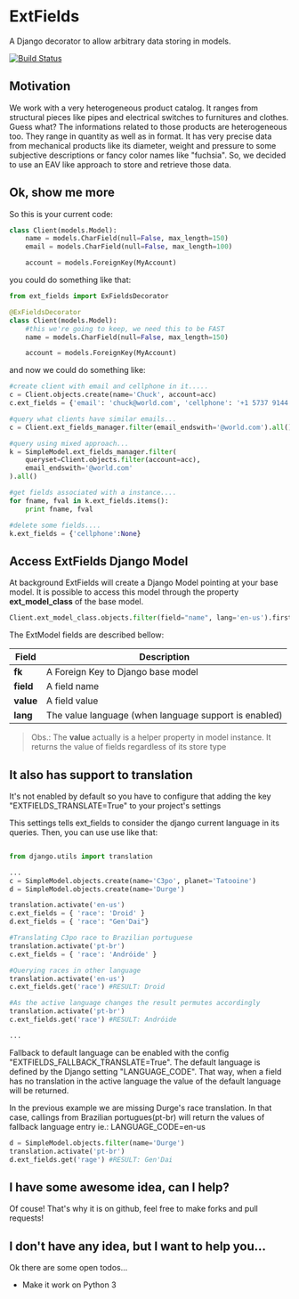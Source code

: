 # ExtFields
A Django decorator to allow arbitrary data storing in models.

[![Build Status](https://travis-ci.org/collabo-br/django-ext_fields.svg?branch=master)](https://travis-ci.org/collabo-br/django-ext_fields)

## Motivation
We work with a very heterogeneous product catalog. It ranges from structural pieces like pipes and electrical switches to furnitures and clothes.
Guess what? The informations related to those products are heterogeneous too. They range in quantity as well as in format. It has very precise data from mechanical products like its diameter, weight and pressure to some subjective descriptions or fancy color names like "fuchsia".
So, we decided to use an EAV like approach to store and retrieve those data.

## Ok, show me more
So this is your current code:

```python
class Client(models.Model):
    name = models.CharField(null=False, max_length=150)
    email = models.CharField(null=False, max_length=100)

    account = models.ForeignKey(MyAccount)
```

you could do something like that:

```python
from ext_fields import ExFieldsDecorator

@ExFieldsDecorator
class Client(models.Model):
    #this we're going to keep, we need this to be FAST
    name = models.CharField(null=False, max_length=150)

    account = models.ForeignKey(MyAccount)
```

and now we could do something like:

```python
#create client with email and cellphone in it.....
c = Client.objects.create(name='Chuck', account=acc)
c.ext_fields = {'email': 'chuck@world.com', 'cellphone': '+1 5737 9144'}

#query what clients have similar emails...
c = Client.ext_fields_manager.filter(email_endswith='@world.com').all()

#query using mixed approach...
k = SimpleModel.ext_fields_manager.filter(
    queryset=Client.objects.filter(account=acc),
    email_endswith='@world.com'
).all()

#get fields associated with a instance....
for fname, fval in k.ext_fields.items():
    print fname, fval

#delete some fields....
k.ext_fields = {'cellphone':None}
```

## Access ExtFields Django Model

At background ExtFields will create a Django Model pointing at your base model.
It is possible to access this model through the property __ext_model_class__ of the base model.

```python
Client.ext_model_class.objects.filter(field="name", lang='en-us').first()

```
The ExtModel fields are described bellow:

|Field|Description|
|-|-|
|__fk__|A Foreign Key to Django base model|
|__field__|A field name|
|__value__|A field value |
|__lang__|The value language (when language support is enabled) |
> Obs.: The __value__ actually is a helper property in model instance.
> It returns the value of fields regardless of its store type



## It also has support to translation

It's not enabled by default so you have to configure that adding the key "EXTFIELDS_TRANSLATE=True" to your project's settings

This settings tells ext_fields to consider the django current language in its queries.
Then, you can use use like that:

```python

from django.utils import translation

...
c = SimpleModel.objects.create(name='C3po', planet='Tatooine')
d = SimpleModel.objects.create(name='Durge')

translation.activate('en-us')
c.ext_fields = { 'race': 'Droid' }
d.ext_fields = { 'race': "Gen'Dai"}

#Translating C3po race to Brazilian portuguese
translation.activate('pt-br')
c.ext_fields = { 'race': 'Andróide' }

#Querying races in other language
translation.activate('en-us')
c.ext_fields.get('race') #RESULT: Droid

#As the active language changes the result permutes accordingly
translation.activate('pt-br')
c.ext_fields.get('race') #RESULT: Andróide

...
```

Fallback to default language can be enabled with the config "EXTFIELDS_FALLBACK_TRANSLATE=True". The default language is defined by the Django setting "LANGUAGE_CODE". That way, when a field has no translation in the active language the value of the default language will be returned.

In the previous example we are missing Durge's race translation. In that case, callings from Brazilian portugues(pt-br) will return the values of fallback language entry ie.: LANGUAGE_CODE=en-us
```python
d = SimpleModel.objects.filter(name='Durge')
translation.activate('pt-br')
d.ext_fields.get('rage') #RESULT: Gen'Dai
```

## I have some awesome idea, can I help?

Of couse! That's why it is on github, feel free to make forks and pull requests!

## I don't have any idea, but I want to help you...

Ok there are some open todos...
* Make it work on Python 3
